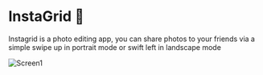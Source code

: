 # InstaGrid 📸

Instagrid is a photo editing app, you can share photos to your friends via a simple swipe up in portrait mode or swift left in landscape mode

![Screen1](https://user-images.githubusercontent.com/38377722/70713666-c7e5bf80-1ce6-11ea-8205-a150c86749e5.png)
